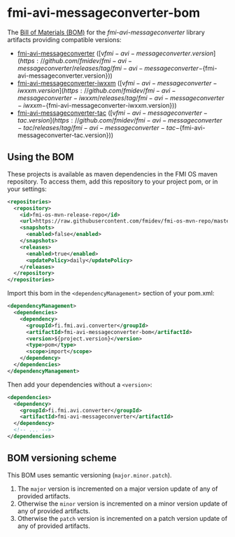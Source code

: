 <!-- ${doc.msg.generated} -->
<!--
  After editing the source file or changing pom.xml, run at project root:
  mvn resources:copy-resources@readme
-->

# fmi-avi-messageconverter-bom

The [Bill of Materials (BOM)](https://maven.apache.org/guides/introduction/introduction-to-dependency-mechanism.html#Bill_of_Materials_BOM_POMs)
for the _fmi-avi-messageconverter_ library artifacts providing compatible versions:

* [fmi-avi-messageconverter](https://github.com/fmidev/fmi-avi-messageconverter)
  ([v${fmi-avi-messageconverter.version}](https://github.com/fmidev/fmi-avi-messageconverter/releases/tag/fmi-avi-messageconverter-${fmi-avi-messageconverter.version}))
* [fmi-avi-messageconverter-iwxxm](https://github.com/fmidev/fmi-avi-messageconverter-iwxxm)
  ([v${fmi-avi-messageconverter-iwxxm.version}](https://github.com/fmidev/fmi-avi-messageconverter-iwxxm/releases/tag/fmi-avi-messageconverter-iwxxm-${fmi-avi-messageconverter-iwxxm.version}))
* [fmi-avi-messageconverter-tac](https://github.com/fmidev/fmi-avi-messageconverter-tac)
  ([v${fmi-avi-messageconverter-tac.version}](https://github.com/fmidev/fmi-avi-messageconverter-tac/releases/tag/fmi-avi-messageconverter-tac-${fmi-avi-messageconverter-tac.version}))

## Using the BOM

These projects is available as maven dependencies in the FMI OS maven repository. To access them, add this repository to
your project pom, or in your settings:

```xml
<repositories>
  <repository>
    <id>fmi-os-mvn-release-repo</id>
    <url>https://raw.githubusercontent.com/fmidev/fmi-os-mvn-repo/master</url>
    <snapshots>
      <enabled>false</enabled>
    </snapshots>
    <releases>
      <enabled>true</enabled>
      <updatePolicy>daily</updatePolicy>
    </releases>
  </repository>
</repositories>
```

Import this bom in the `<dependencyManagement>` section of your pom.xml:

```xml
<dependencyManagement>
  <dependencies>
    <dependency>
      <groupId>fi.fmi.avi.converter</groupId>
      <artifactId>fmi-avi-messageconverter-bom</artifactId>
      <version>${project.version}</version>
      <type>pom</type>
      <scope>import</scope>
    </dependency>
  </dependencies>
</dependencyManagement>
```

Then add your dependencies without a `<version>`:

```xml
<dependencies>
  <dependency>
    <groupId>fi.fmi.avi.converter</groupId>
    <artifactId>fmi-avi-messageconverter</artifactId>
  </dependency>
  <!-- ... -->
</dependencies>
```

## BOM versioning scheme

This BOM uses semantic versioning (`major.minor.patch`).

1. The `major` version is incremented on a major version update of any of provided artifacts.
2. Otherwise the `minor` version is incremented on a minor version update of any of provided artifacts.
3. Otherwise the `patch` version is incremented on a patch version update of any of provided artifacts.
